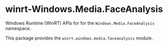 <!-- warning: Please don't edit this file. It was automatically generated. -->

# winrt-Windows.Media.FaceAnalysis

Windows Runtime (WinRT) APIs for for the `Windows.Media.FaceAnalysis` namespace.

This package provides the `winrt.windows.media.faceanalysis` module.
